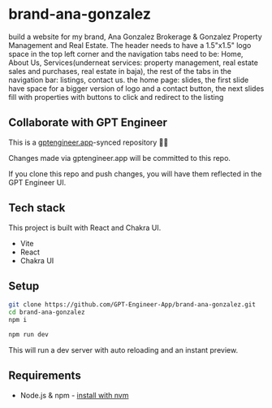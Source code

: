 # brand-ana-gonzalez

build a website for my brand, Ana Gonzalez Brokerage & Gonzalez Property Management and Real Estate. The header needs to have a 1.5"x1.5" logo space in the top left corner and the navigation tabs need to be: Home, About Us, Services(underneat services: property management, real estate sales and purchases, real estate in baja), the rest of the tabs in the navigation bar: listings, contact us. the home page: slides, the first slide have space for a bigger version of logo and a contact button, the next slides fill with properties with buttons to click and redirect to the listing

## Collaborate with GPT Engineer

This is a [gptengineer.app](https://gptengineer.app)-synced repository 🌟🤖

Changes made via gptengineer.app will be committed to this repo.

If you clone this repo and push changes, you will have them reflected in the GPT Engineer UI.

## Tech stack

This project is built with React and Chakra UI.

- Vite
- React
- Chakra UI

## Setup

```sh
git clone https://github.com/GPT-Engineer-App/brand-ana-gonzalez.git
cd brand-ana-gonzalez
npm i
```

```sh
npm run dev
```

This will run a dev server with auto reloading and an instant preview.

## Requirements

- Node.js & npm - [install with nvm](https://github.com/nvm-sh/nvm#installing-and-updating)
